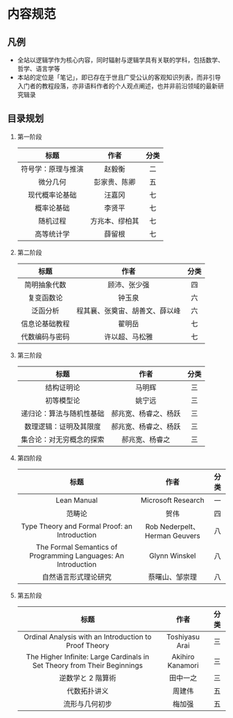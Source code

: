 # 内容规范

## 凡例
- 全站以逻辑学作为核心内容，同时辐射与逻辑学具有关联的学科，包括数学、哲学、语言学等
- 本站的定位是「笔记」，即已存在于世且广受公认的客观知识列表，而非引导入门者的教程段落，亦非语料作者的个人观点阐述，也并非前沿领域的最新研究辑录

## 目录规划
1. 第一阶段

    <div class="text-table">

    |        标题        |      作者      | 分类  |
    | :----------------: | :------------: | :---: |
    | 符号学：原理与推演 |     赵毅衡     |  二   |
    |      微分几何      |  彭家贵、陈卿  |  五   |
    |   现代概率论基础   |     汪嘉冈     |  七   |
    |     概率论基础     |     李贤平     |  七   |
    |      随机过程      | 方兆本、缪柏其 |  七   |
    |     高等统计学     |     薛留根     |  七   |

    </div>

2. 第二阶段

    <div class="text-table">

    |      标题      |              作者              | 分类  |
    | :------------: | :----------------------------: | :---: |
    |  简明抽象代数  |          顾沛、张少强          |  四   |
    |   复变函数论   |             钟玉泉             |  六   |
    |    泛函分析    | 程其襄、张奠宙、胡善文、薛以峰 |  六   |
    | 信息论基础教程 |             翟明岳             |  七   |
    | 代数编码与密码 |         许以超、马松雅         |  七   |

    </div>

3. 第三阶段

    <div class="text-table">

    |           标题           |         作者         | 分类  |
    | :----------------------: | :------------------: | :---: |
    |        结构证明论        |        马明辉        |  三   |
    |        初等模型论        |        姚宁远        |  三   |
    | 递归论：算法与随机性基础 | 郝兆宽、杨睿之、杨跃 |  三   |
    |  数理逻辑：证明及其限度  | 郝兆宽、杨睿之、杨跃 |  三   |
    | 集合论：对无穷概念的探索 |    郝兆宽、杨睿之    |  三   |

    </div>

4. 第四阶段

    <div class="text-table">

    |                              标题                              |             作者              | 分类  |
    | :------------------------------------------------------------: | :---------------------------: | :---: |
    |                          Lean Manual                           |      Microsoft Research       |  一   |
    |                             范畴论                             |             贺伟              |  四   |
    |         Type Theory and Formal Proof: an Introduction          | Rob Nederpelt、Herman Geuvers |  八   |
    | The Formal Semantics of Programming Languages: An Introduction |         Glynn Winskel         |  八   |
    |                      自然语言形式理论研究                      |        蔡曙山、邹崇理         |  八   |

    </div>

5. 第五阶段

    <div class="text-table">

    |                                   标题                                   |       作者       | 分类  |
    | :----------------------------------------------------------------------: | :--------------: | :---: |
    |          Ordinal Analysis with an Introduction to Proof Theory           |  Toshiyasu Arai  |  三   |
    | The Higher Infinite: Large Cardinals in Set Theory from Their Beginnings | Akihiro Kanamori |  三   |
    |                            逆数学と 2 階算術                             |     田中一之     |  三   |
    |                               代数拓扑讲义                               |      周建伟      |  五   |
    |                              流形与几何初步                              |      梅加强      |  五   |

    </div>
